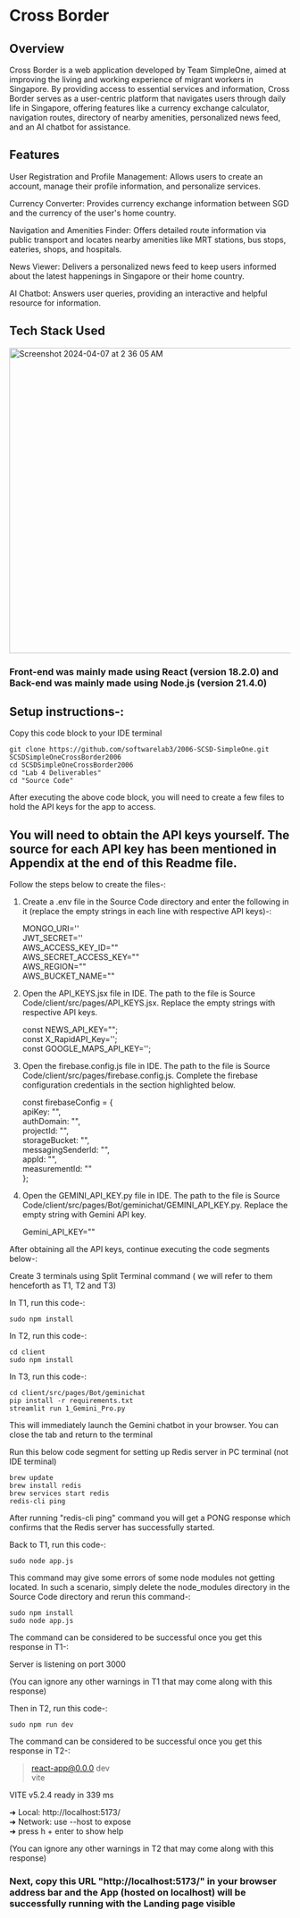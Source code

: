 # Cross Border
## Overview

Cross Border is a web application developed by Team SimpleOne, aimed at improving the living and working experience of migrant workers in Singapore. By providing access to essential services and information, Cross Border serves as a user-centric platform that navigates users through daily life in Singapore, offering features like a currency exchange calculator, navigation routes, directory of nearby amenities, personalized news feed, and an AI chatbot for assistance.

## Features

User Registration and Profile Management: Allows users to create an account, manage their profile information, and personalize services. <br>

Currency Converter: Provides currency exchange information between SGD and the currency of the user's home country.<br>

Navigation and Amenities Finder: Offers detailed route information via public transport and locates nearby amenities like MRT stations, bus stops, eateries, shops, and hospitals.<br>

News Viewer: Delivers a personalized news feed to keep users informed about the latest happenings in Singapore or their home country.<br>

AI Chatbot: Answers user queries, providing an interactive and helpful resource for information.<br>

## Tech Stack Used

<img width="547" alt="Screenshot 2024-04-07 at 2 36 05 AM" src="https://github.com/softwarelab3/2006-SCSD-SimpleOne/assets/115227638/2a40b05c-b46c-469e-86a6-a377209c653b">

### Front-end was mainly made using React (version 18.2.0) and Back-end was mainly made using Node.js (version 21.4.0)

## Setup instructions-:

Copy this code block to your IDE terminal

```
git clone https://github.com/softwarelab3/2006-SCSD-SimpleOne.git SCSDSimpleOneCrossBorder2006
cd SCSDSimpleOneCrossBorder2006
cd "Lab 4 Deliverables"
cd "Source Code"
```
After executing the above code block, you will need to create a few files to hold the API keys for the app to access.
## You will need to obtain the API keys yourself. The source for each API key has been mentioned in Appendix at the end of this Readme file.
Follow the steps below to create the files-:
1. Create a .env file in the Source Code directory and enter the following in it (replace the empty strings in each line with respective API        keys)-: <br>
   
   MONGO_URI='' <br>
   JWT_SECRET='' <br>
   AWS_ACCESS_KEY_ID="" <br>
   AWS_SECRET_ACCESS_KEY="" <br>
   AWS_REGION="" <br>
   AWS_BUCKET_NAME="" <br>

2. Open the API_KEYS.jsx file in IDE. The path to the file is Source Code/client/src/pages/API_KEYS.jsx. Replace the empty strings with   
   respective API keys.

   const NEWS_API_KEY=""; <br>
   const X_RapidAPI_Key=''; <br>
   const GOOGLE_MAPS_API_KEY=''; <br>

3. Open the firebase.config.js file in IDE. The path to the file is Source Code/client/src/pages/firebase.config.js. Complete the firebase 
   configuration credentials in the section highlighted below.

   const firebaseConfig = { <br>
   apiKey: "",<br>
   authDomain: "",<br>
   projectId: "",<br>
   storageBucket: "",<br>
   messagingSenderId: "",<br>
   appId: "",<br>
   measurementId: ""<br>
   };<br>

4. Open the GEMINI_API_KEY.py file in IDE. The path to the file is Source Code/client/src/pages/Bot/geminichat/GEMINI_API_KEY.py. Replace the    
   empty string with Gemini API key.

   Gemini_API_KEY=""

After obtaining all the API keys, continue executing the code segments below-:

Create 3 terminals using Split Terminal command ( we will refer to them henceforth as T1, T2 and T3)

In T1, run this code-:
```
sudo npm install
```
In T2, run this code-:
```
cd client
sudo npm install
```
In T3, run this code-:
```
cd client/src/pages/Bot/geminichat
pip install -r requirements.txt
streamlit run 1_Gemini_Pro.py
```
This will immediately launch the Gemini chatbot in your browser. You can close the tab and return to the terminal

Run this below code segment for setting up Redis server in PC terminal (not IDE terminal)
```
brew update
brew install redis
brew services start redis
redis-cli ping
```
After running "redis-cli ping" command you will get a PONG response which confirms that the Redis server has successfully started.

Back to T1, run this code-:
```
sudo node app.js
```
This command may give some errors of some node modules not getting located. In such a scenario, simply delete the node_modules directory in the Source Code directory and rerun this command-:

```
sudo npm install
sudo node app.js
```
The command can be considered to be successful once you get this response in T1-:

Server is listening on port 3000

(You can ignore any other warnings in T1 that may come along with this response)

Then in T2, run this code-:
```
sudo npm run dev
```
The command can be considered to be successful once you get this response in T2-:

> react-app@0.0.0 dev<br>
> vite


  VITE v5.2.4  ready in 339 ms

  ➜  Local:   http://localhost:5173/ <br>
  ➜  Network: use --host to expose<br>
  ➜  press h + enter to show help<br>
   
(You can ignore any other warnings in T2 that may come along with this response)

### Next, copy this URL "http://localhost:5173/" in your browser address bar and the App (hosted on localhost) will be successfully running with the Landing page visible
